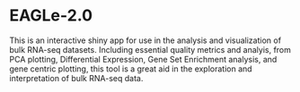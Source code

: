 # EAGLe-2.0
This is an interactive shiny app for use in the analysis and visualization of bulk RNA-seq datasets. 
Including essential quality metrics and analyis, from PCA plotting, Differential Expression, Gene Set Enrichment analysis, and gene centric plotting,
this tool is a great aid in the exploration and interpretation of bulk RNA-seq data.

